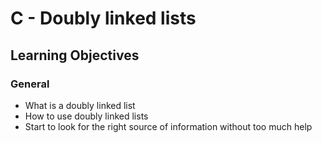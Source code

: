 # C - Doubly linked lists
## Learning Objectives

### General

*   What is a doubly linked list
*   How to use doubly linked lists
*   Start to look for the right source of information without too much help
